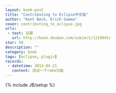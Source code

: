```yaml
---
layout: book-post
title: "Contributing to Eclipse中文版"
author: "Kent Beck, Erich Gamma"
cover: contributing_to_eclipse.jpg
urls: 
 - text: 豆瓣
   url: http://book.douban.com/subject/1219945/
star: 50
description: ""
category: book
tags: [eclipse, plugin]
records: 
 - datetime: 2013-04-21 
   content: 测试一下rake功能 
---
```

{% include JB/setup %}
